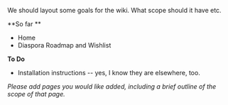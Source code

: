 We should layout some goals for the wiki. What scope should it have etc. 

**So far **

*  Home
* Diaspora Roadmap and Wishlist 

**To Do**

* Installation instructions -- yes, I know they are elsewhere, too.

*Please add pages you would like added, including a brief outline of the scope of that page.*

